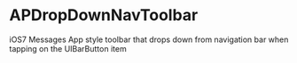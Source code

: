 APDropDownNavToolbar
====================

iOS7 Messages App style toolbar that drops down from navigation bar when tapping on the UIBarButton item
